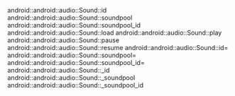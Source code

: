 android::android::audio::Sound::id
android::android::audio::Sound::soundpool
android::android::audio::Sound::soundpool_id
android::android::audio::Sound::load
android::android::audio::Sound::play
android::android::audio::Sound::pause
android::android::audio::Sound::resume
android::android::audio::Sound::id=
android::android::audio::Sound::soundpool=
android::android::audio::Sound::soundpool_id=
android::android::audio::Sound::_id
android::android::audio::Sound::_soundpool
android::android::audio::Sound::_soundpool_id